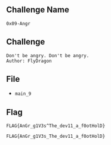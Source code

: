 ## Challenge Name
```
0x09-Angr
```
## Challenge
```
Don't be angry. Don't be angry.  
Author: FlyDragon
```
## File
- `main_9`
## Flag
```
FLAG{AnGr_g1V3s^The_dev11_a_f0otHolD}
```
```
FLAG{AnGr_g1V3s_The_dev11_a_f0otHolD}
```
